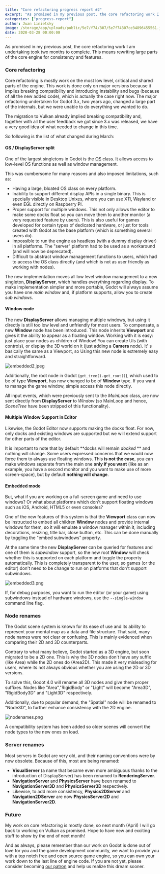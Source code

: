 ```yaml
---
title: "Core refactoring progress report #2"
excerpt: "As promised in my previous post, the core refactoring work I am undertaking took two months to complete. This means rewriting large parts of the core engine for consistency and features."
categories: ["progress-report"]
author: Juan Linietsky
image: /storage/app/uploads/public/5e7/f74/307/5e7f74307ce34896455561.jpeg
date: 2020-03-28 00:00:00
---
```


As promised in my previous post, the core refactoring work I am undertaking took two months to complete. This means rewriting large parts of the core engine for consistency and features.

### Core refactoring

Core refactoring is mostly work on the most low level, critical and shared parts of the engine. This work is done only on major versions because it implies breaking compatibility and introducing instability and bugs (because of all the new added code), which is actually the case right now. The major refactoring undertaken for Godot 3.x, two years ago, changed a large part of the internals, but we were unable to do everything we wanted to do.

The migration to Vulkan already implied breaking compatibility and, together with all the user feedback we got since 3.x was released, we have a very good idea of what needed to change in this time.

So following is the list of what changed during March:

#### OS / DisplayServer split

One of the largest singletons in Godot is the [OS](https://docs.godotengine.org/en/3.1/classes/class_os.html) class. It allows access to low-level OS functions as well as window management.

This was cumbersome for many reasons and also imposed limitations, such as:

* Having a large, bloated OS class on every platform.
* Inability to support different display APIs in a single binary. This is specially visible in Desktop Unixes, where you can use X11, Wayland or even EGL directly on Raspberry PI.
* Proper support for multiple windows. This not only allows the editor to make some docks float so you can move them to another monitor (a very requested feature by users). This is also useful for games developed for certain types of dedicated hardware, or just for tools created with Godot as the base platform (which is something several users do).
* Impossible to run the engine as headless (with a dummy display driver) in all platforms. The "server" platform had to be used as a workaround (and will now be deprecated).
* Difficult to abstract window management functions to users, which had to access the OS class directly (and which is not as user friendly as working with nodes).

The new implementation moves all low level window management to a new singleton, **DisplayServer**, which handles everything regarding display. To make implementation simpler and more portable, Godot will always assume you have one _main window_ and, if platform supports, allow you to create _sub windows_.

#### Window node

The new **DisplayServer** allows managing multiple windows, but using it directly is still too low level and unfriendly for most users. To compensate, a new **Window** node has been introduced. This node inherits **Viewport** and gives it the ability to appear as a floating window. Working with it is easy: just place your nodes as children of Window!  You can create UIs (with controls), or display the 3D world on it (just adding a **Camera** node). It' s basically the same as a Viewport, so Using this new node is extremely easy and straightforward.



![embedded2.jpeg](/storage/app/uploads/public/5e7/f73/7eb/5e7f737eb5c64127870073.jpeg)


Additionally, the root node in Godot (```get_tree().get_root()```), which used to be of type **Viewport**, has now changed to be of **Window** type. If you want to manage the game window, simple access this node directly.

All input events, which were previously sent to the *MainLoop* class, are now sent directly from **DisplayServer** to *Window* (so MainLoop and hence, *SceneTree* have been stripped of this functionality).

#### Multiple Window Support in Editor

Likewise, the Godot Editor now supports making the docks float. For now, only docks and existing windows are supported but we will extend support for other parts of the editor.

It is important to note that by default **docks will remain *docked* ** and nothing will change. Some users expressed concerns that we would now force them to always use floating windows. This **is not the case**, you can make windows separate from the main one **only if you want** (like as an example, you have a second monitor and you want to make use of more screen-space), but by default **nothing will change**.

#### Embedded mode

But, what if you are working on a full-screen game and need to use windows? Or what about platforms which don't support floating windows such as iOS, Android, HTML5 or even consoles?

One of the new features of this system is that the **Viewport** class can now be instructed to embed all children **Window** nodes and provide internal windows for them, so it will emulate a window manager within it, including decorations, resizing, title bar, close button, etc. This can be done manually by toggling the "embed subwindows" property.

At the same time the new **DisplayServer** can be queried for features and one of them is *subwindow* support, so the new root **Window** will check whether this is supported on each platform and toggle the property automatically. This is completely transparent to the user, so games (or the editor) don't need to be change to run on platforms that don't support subwindows.


![embedded3.png](/storage/app/uploads/public/5e7/f73/92d/5e7f7392d353b123436098.png)


If, for debug purposes, you want to run the editor (or your game) using subwindows instead of hardware windows, use the ```--single-window``` command line flag.

### Node renames

The Godot scene system is known for its ease of use and its ability to represent your mental map as a data and file structure. That said, many node names were not clear or confusing. This is mainly evidenced when comparing their 2D and 3D counterparts.

Contrary to what many believe, Godot started as a 3D engine, but soon migrated to be a 2D one. This is why the 3D nodes don't have any suffix (like Area) while the 2D ones do (Area2D). This made it very misleading for users, where its not always obvious whether you are using the 2D or 3D versions.

To solve this, Godot 4.0 will rename all 3D nodes and give them proper suffixes. Nodes like "Area","RigidBody" or "Light" will become "Area3D", "RigidBody3D" and "Light3D" respectively.

Additionally, due to popular demand, the "Spatial" node will be renamed to "Node3D", to further enhance consistency with the 2D engine.



![nodenames.png](/storage/app/uploads/public/5e7/f74/038/5e7f74038bd23290506434.png)


A compatibility system has been added so older scenes will convert the node types to the new ones on load.

### Server renames

Most servers in Godot are very old, and their naming conventions were by now obsolete. Because of this, most are being renamed:

* **VisualServer** (a name that became even more ambiguous thanks to the introduction of DisplayServer) has been renamed to **RenderingServer**.
* **NavigationServer** and **PhysicsServer** have been renamed to **NavigationServer3D** and **PhysicsServer3D** respectively.
* Likewise, to add more consistency, **Physics2DServer** and **Navigation2DServer** are now **PhysicsServer2D** and **NavigationServer2D**.

### Future

My work on core refactoring is mostly done, so next month (April) I will go back to working on Vulkan as promised. Hope to have new and exciting stuff to show by the end of next month!

And as always, please remember than our work on Godot is done out of love for you and the game development community, we want to provide you with a top notch free and open source game engine, so you can own your work down to the last line of engine code. If you are not yet, please consider becoming [our patron](https://www.patreon.com/godotengine) and help us realize this dream sooner.
